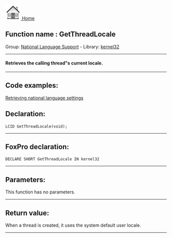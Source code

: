 [<img src="../../images/home.png"> Home ](https://github.com/VFPX/Win32API)  

## Function name : GetThreadLocale
Group: [National Language Support](../../functions_group.md#National_Language_Support)  -  Library: [kernel32](../../libraries.md#kernel32)  
***  


#### Retrieves the calling thread"s current locale.
***  


## Code examples:
[Retrieving national language settings](../../samples/sample_077.md)  

## Declaration:
```foxpro  
LCID GetThreadLocale(void);  
```  
***  


## FoxPro declaration:
```foxpro  
DECLARE SHORT GetThreadLocale IN kernel32  
```  
***  


## Parameters:
This function has no parameters.  
***  


## Return value:
When a thread is created, it uses the system default user locale.  
***  

